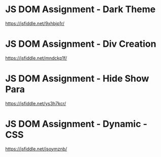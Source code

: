 # JS DOM Assignment - Dark Theme 
https://jsfiddle.net/9xhbjp1r/

# JS DOM Assignment - Div Creation
https://jsfiddle.net/mndckp1f/

# JS DOM Assignment - Hide Show Para 
https://jsfiddle.net/ys3h7kcr/

# JS DOM Assignment - Dynamic - CSS 
https://jsfiddle.net/jsoymznb/
